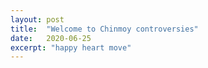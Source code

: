 ```yaml
---
layout: post
title:  "Welcome to Chinmoy controversies"
date:   2020-06-25
excerpt: "happy heart move"
---
```

